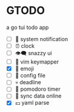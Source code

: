 # GTODO

a go tui todo app

- [ ] 🔔 system notification
- [ ] ⏰ clock
- [ ] 👁‍🗨 snazzy ui
- [ ] 💫 vim keymapper
- [x] 🚀 emoji
- [ ] 🎊 config file
- [ ] 💀 deadline
- [ ] 🍅 pomodoro timer
- [ ] 🧶 sync data online
- [x] 💴 yaml parse
